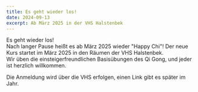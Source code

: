 ```yaml
---
title: Es geht wieder los!
date: 2024-09-13
excerpt: Ab März 2025 in der VHS Halstenbek
---
```

Es geht wieder los!  
Nach langer Pause heißt es ab März 2025 wieder "Happy Chi"!
Der neue Kurs startet im März 2025 in den Räumen der VHS Halstenbek.  
Wir üben die einsteigerfreundlichen Basisübungen des Qi Gong, und jeder ist herzlich willkommen.

Die Anmeldung wird über die VHS erfolgen, einen Link gibt es später im Jahr.